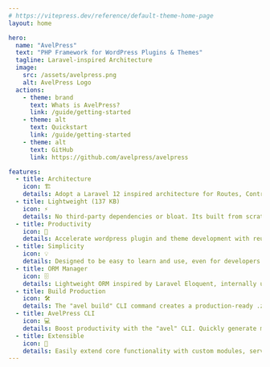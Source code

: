 ```yaml
---
# https://vitepress.dev/reference/default-theme-home-page
layout: home

hero:
  name: "AvelPress"
  text: "PHP Framework for WordPress Plugins & Themes"
  tagline: Laravel-inspired Architecture
  image:
    src: /assets/avelpress.png
    alt: AvelPress Logo
  actions:
    - theme: brand
      text: Whats is AvelPress?
      link: /guide/getting-started
    - theme: alt
      text: Quickstart
      link: /guide/getting-started
    - theme: alt
      text: GitHub
      link: https://github.com/avelpress/avelpress

features:
  - title: Architecture
    icon: 🏗️
    details: Adopt a Laravel 12 inspired architecture for Routes, Controllers, Models, Eloquent and more.
  - title: Lightweight (137 KB)
    icon: ⚡
    details: No third-party dependencies or bloat. Its built from scratch for speed and simplicity.
  - title: Productivity
    icon: 🚀
    details: Accelerate wordpress plugin and theme development with reusable components.
  - title: Simplicity
    icon: 💡
    details: Designed to be easy to learn and use, even for developers new to frameworks.
  - title: ORM Manager
    icon: 🗄️
    details: Lightweight ORM inspired by Laravel Eloquent, internally uses $wpdb. Simplifies database operations with minimal complexity.
  - title: Build Production
    icon: 🛠️
    details: The "avel build" CLI command creates a production-ready .zip and automatically prefixes dependency namespaces to avoid conflicts.
  - title: AvelPress CLI
    icon: 💻
    details: Boost productivity with the "avel" CLI. Quickly generate models, migrations, controllers, and more with simple commands.
  - title: Extensible
    icon: 🧩
    details: Easily extend core functionality with custom modules, service providers, and event hooks.
---
```

